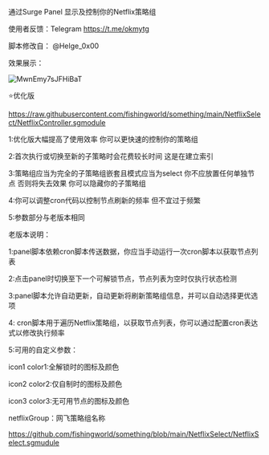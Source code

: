 通过Surge Panel 显示及控制你的Netflix策略组

使用者反馈：Telegram  https://t.me/okmytg

脚本修改自： @Helge_0x00

效果展示：

![MwnEmy7sJFHiBaT](https://i.loli.net/2021/10/05/MwnEmy7sJFHiBaT.jpg)


⭐优化版

https://raw.githubusercontent.com/fishingworld/something/main/NetflixSelect/NetflixController.sgmodule

1:优化版大幅提高了使用效率 你可以更快速的控制你的策略组

2:首次执行或切换至新的子策略时会花费较长时间 这是在建立索引

3:策略组应当为完全的子策略组嵌套且模式应当为select 你不应放置任何单独节点 否则将失去效果 你可以隐藏你的子策略组

4:你可以调整cron代码以控制节点刷新的频率 但不宜过于频繁

5:参数部分与老版本相同






老版本说明：

 1:panel脚本依赖cron脚本传送数据，你应当手动运行一次cron脚本以获取节点列表
 
 2:点击panel时切换至下一个可解锁节点，节点列表为空时仅执行状态检测
 
 3:panel脚本允许自动更新，自动更新将刷新策略组信息，并可以自动选择更优选项
 
 4: cron脚本用于遍历Netflix策略组，以获取节点列表，你可以通过配置cron表达式以修改执行频率
 
 5:可用的自定义参数：
 
 icon1 color1:全解锁时的图标及颜色

 icon2 color2:仅自制时的图标及颜色
 
 icon3 color3:无可用节点的图标及颜色
 
 netflixGroup：网飞策略组名称

https://github.com/fishingworld/something/blob/main/NetflixSelect/NetflixSelect.sgmudule
